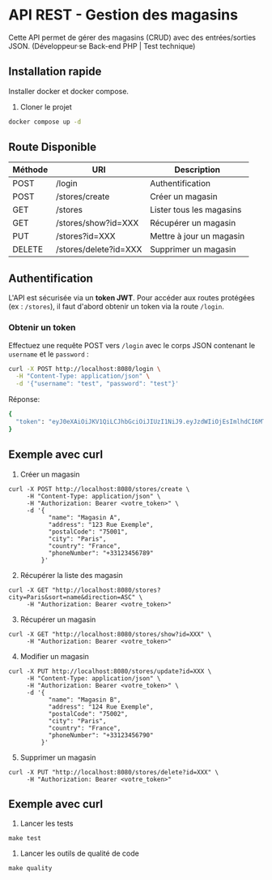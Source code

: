 # API REST - Gestion des magasins

Cette API permet de gérer des magasins (CRUD) avec des entrées/sorties JSON. (Développeur·se Back-end PHP | Test technique)

## Installation rapide

Installer docker et docker compose.

1. Cloner le projet
```bash
docker compose up -d
```

## Route Disponible
| Méthode | URI                   | Description               |
|---------|-----------------------|---------------------------|
| POST    | /login                | Authentification          |
| POST    | /stores/create        | Créer un magasin          |
| GET     | /stores               | Lister tous les magasins  |
| GET     | /stores/show?id=XXX   | Récupérer un magasin      |
| PUT     | /stores?id=XXX        | Mettre à jour un magasin  |
| DELETE  | /stores/delete?id=XXX | Supprimer un magasin      |

## Authentification

L'API est sécurisée via un **token JWT**. Pour accéder aux routes protégées (ex : `/stores`), il faut d'abord obtenir un token via la route `/login`.

### Obtenir un token

Effectuez une requête POST vers `/login` avec le corps JSON contenant le `username` et le `password` :

```bash
curl -X POST http://localhost:8080/login \
  -H "Content-Type: application/json" \
  -d '{"username": "test", "password": "test"}'
```

Réponse:
```bash
{
  "token": "eyJ0eXAiOiJKV1QiLCJhbGciOiJIUzI1NiJ9.eyJzdWIiOjEsImlhdCI6MTc2MTM5ODIwNiwiZXhwIjoxNzYxNDAxODA2fQ.EleeZpXT_MglsQ-VDJxXTTbPSlNlmj0oapGkcwHuxJc"
}

```

## Exemple avec curl
1. Créer un magasin
```
curl -X POST http://localhost:8080/stores/create \
     -H "Content-Type: application/json" \
     -H "Authorization: Bearer <votre_token>" \
     -d '{
           "name": "Magasin A",
           "address": "123 Rue Exemple",
           "postalCode": "75001",
           "city": "Paris",
           "country": "France",
           "phoneNumber": "+33123456789"
         }'
```
2. Récupérer la liste des magasin
```
curl -X GET "http://localhost:8080/stores?city=Paris&sort=name&direction=ASC" \
     -H "Authorization: Bearer <votre_token>"
```

3. Récupérer un magasin
```
curl -X GET "http://localhost:8080/stores/show?id=XXX" \
     -H "Authorization: Bearer <votre_token>"
```

4. Modifier un magasin
```
curl -X PUT http://localhost:8080/stores/update?id=XXX \
     -H "Content-Type: application/json" \
     -H "Authorization: Bearer <votre_token>" \
     -d '{
           "name": "Magasin B",
           "address": "124 Rue Exemple",
           "postalCode": "75002",
           "city": "Paris",
           "country": "France",
           "phoneNumber": "+33123456790"
         }'
```

5. Supprimer un magasin
```
curl -X PUT "http://localhost:8080/stores/delete?id=XXX" \
     -H "Authorization: Bearer <votre_token>"
```

## Exemple avec curl
1. Lancer les tests

```
make test
```

1. Lancer les outils de qualité de code

```
make quality
```